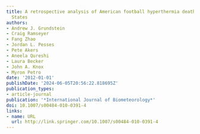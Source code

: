 ```yaml
---
title: A retrospective analysis of American football hyperthermia deaths in the United
  States
authors:
- Andrew J. Grundstein
- Craig Ramseyer
- Fang Zhao
- Jordan L. Pesses
- Pete Akers
- Aneela Qureshi
- Laura Becker
- John A. Knox
- Myron Petro
date: '2012-01-01'
publishDate: '2024-06-05T20:56:22.818695Z'
publication_types:
- article-journal
publication: '*International Journal of Biometeorology*'
doi: 10.1007/s00484-010-0391-4
links:
- name: URL
  url: http://link.springer.com/10.1007/s00484-010-0391-4
---
```

